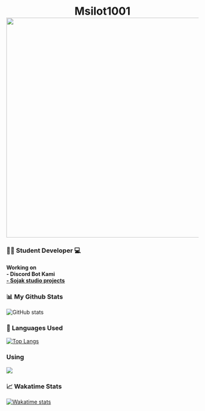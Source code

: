<h1 align=center>
Msilot1001
<img src='https://cdn.discordapp.com/avatars/780771337332981780/0feaddbc0e34d1d00e4f2daa39b7abf6.png?size=1024' style="width: 60vw; min-width: 500px;" />

<h3>
👨‍🏫 Student Developer 💻
<h4>Working on
<br>
- Discord Bot Kami
<br>
<a href="https://discord.gg/RGYnR3r5XC" target=blank>- Sojak studio projects</a>

</h4>
</h3>


<h3>📊 My Github Stats</h3>

![GitHub stats](https://github-readme-stats.vercel.app/api?username=msilot1001&show_icons=true&theme=merko)

<h3>📄 Languages Used</h3>

[![Top Langs](https://github-readme-stats.vercel.app/api/top-langs/?username=msilot1001&langs_count=5)](https://github.com/msilot1001/github-readme-stats)

<h3>Using</h3>

<img src="https://img.shields.io/badge/Node.js-339933?style=for-the-badge&amp;logo=nodedotjs&amp;logoColor=white">


<h3>📈 Wakatime Stats</h3>

[![Wakatime stats](https://github-readme-stats.vercel.app/api/wakatime?username=msilot1001)](https://github.com/msilot1001/github-readme-stats)

<!--
**msilot1001/msilot1001** is a ✨ _special_ ✨ repository because its `README.md` (this file) appears on your GitHub profile



Here are some ideas to get you started:

- 🔭 I’m currently working on ...
- 🌱 I’m currently learning ...
- 👯 I’m looking to collaborate on ...
- 🤔 I’m looking for help with ...
- 💬 Ask me about ...
- 📫 How to reach me: ...
- 😄 Pronouns: ...
- ⚡ Fun fact: ...
-->
